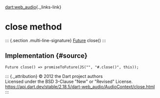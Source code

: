[dart:web\_audio](../../dart-web_audio/dart-web_audio-library){._links-link}

close method
============

::: {.section .multi-line-signature}
[Future](../../dart-async/future-class) close()
:::

Implementation {#source}
--------------

``` {.language-dart data-language="dart"}
Future close() => promiseToFuture(JS("", "#.close()", this));
```

::: {._attribution}
© 2012 the Dart project authors\
Licensed under the BSD 3-Clause \"New\" or \"Revised\" License.\
<https://api.dart.dev/stable/2.18.5/dart-web_audio/AudioContext/close.html>
:::
